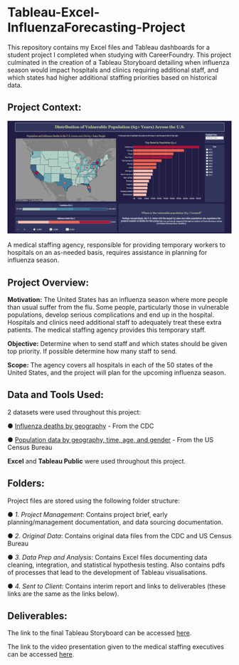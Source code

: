 # Tableau-Excel-InfluenzaForecasting-Project
This repository contains my Excel files and Tableau dashboards for a student project I completed when studying with CareerFoundry. This project culminated in the creation of a Tableau Storyboard detailing when influenza season would impact hospitals and clinics requiring additional staff, and which states had higher additional staffing priorities based on historical data.

## Project Context:

![image](https://github.com/Kyle-Stanford1612/Tableau-Excel-InfluenzaForecasting-Project/blob/main/Dashboard%20-%20Vulnerable%20Population%20Map.png?raw=true)

A medical staffing agency, responsible for providing temporary workers to hospitals on an as-needed basis, requires assistance in planning for influenza season.

## Project Overview:

**Motivation:** The United States has an influenza season where more people than usual suffer from the flu. Some people, particularly those in vulnerable populations, develop serious complications and end up in the hospital. Hospitals and clinics need additional staff to adequately treat these extra patients. The medical staffing agency provides this temporary staff.

**Objective:** Determine when to send staff and which states should be given top priority. If possible determine how many staff to send.

**Scope:** The agency covers all hospitals in each of the 50 states of the United States, and the project will plan for the upcoming influenza season.

## Data and Tools Used:

2 datasets were used throughout this project:

● [Influenza deaths by geography](https://coach-courses-us.s3.amazonaws.com/public/courses/da_program/CDC_Influenza_Deaths_edited.xlsx) - From the CDC

● [Population data by geography, time, age, and gender](https://coach-courses-us.s3.amazonaws.com/public/courses/data-immersion/A1-A2_Influenza_Project/Census_Population_transformed_202101.csv) - From the US Census Bureau

**Excel** and **Tableau Public** were used throughout this project.

## Folders:

Project files are stored using the following folder structure:

● *1. Project Management*: Contains project brief, early planning/management documentation, and data sourcing documentation.

● *2. Original Data*: Contains original data files from the CDC and US Census Bureau

● *3. Data Prep and Analysis*: Contains Excel files documenting data cleaning, integration, and statistical hypothesis testing. Also contains pdfs of processes that lead to the development of Tableau visualisations.

● *4. Sent to Client*: Contains interim report and links to deliverables (these links are the same as the links below).

## Deliverables:

The link to the final Tableau Storyboard can be accessed [here](https://public.tableau.com/shared/BW6HN3N3F?:display_count=n&:origin=viz_share_link).

The link to the video presentation given to the medical staffing executives can be accessed [here](https://youtu.be/tb1vPY0a3ug).
